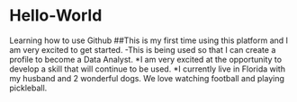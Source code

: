 # Hello-World
Learning how to use Github
##This is my first time using this platform and I am very excited to get started. 
-This is being used so that I can create a profile to become a Data Analyst. 
*I am very excited at the opportunity to develop a skill that will continue to be used. 
*I currently live in Florida with my husband and 2 wonderful dogs. We love watching football and playing pickleball. 
